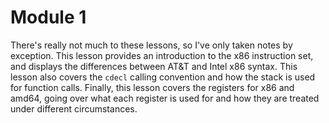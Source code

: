# Module 1

There's really not much to these lessons, so I've only taken notes by exception.
This lesson provides an introduction to the x86 instruction set, and displays
the differences between AT&T and Intel x86 syntax. This lesson also covers
the `cdecl` calling convention and how the stack is used for function calls.
Finally, this lesson covers the registers for x86 and amd64, going over what
each register is used for and how they are treated under different
circumstances.
